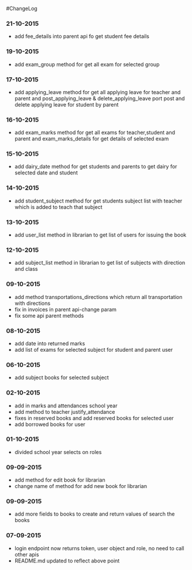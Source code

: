 #ChangeLog

### 21-10-2015
 * add fee_details into parent api fo get student fee details

### 19-10-2015
 * add exam_group method for get all exam for selected group

### 17-10-2015
 * add applying_leave method for get all applying leave for teacher and parent and post_applying_leave & delete_applying_leave port post and delete applying leave for student by parent

### 16-10-2015
 * add exam_marks method for get all exams for teacher,student and parent and exam_marks_details for get details of selected exam

### 15-10-2015
 * add dairy_date method for get students and parents to get dairy for selected date and student

### 14-10-2015
 * add student_subject method for get students subject list with teacher which is added to teach that subject

### 13-10-2015
 * add user_list method in librarian to get list of users for issuing the book
 
### 12-10-2015
 * add subject_list method in librarian to get list of subjects with direction and class

### 09-10-2015
 * add method transportations_directions which return all transportation with directions 
 * fix in invoices in parent api-change param
 * fix some api parent methods
 
### 08-10-2015
 * add date into returned marks 
 * add list of exams for selected subject for student and parent user
 
### 06-10-2015
 * add subject books for selected subject
 
### 02-10-2015
 * add in marks and attendances school year
 * add method to teacher justify_attendance
 * fixes in reserved books and add reserved books for selected user
 * add borrowed books for user

### 01-10-2015
 * divided school year selects on roles

### 09-09-2015
 * add method for edit book for librarian
 * change name of method for add new book for librarian
 
### 09-09-2015
 * add more fields to books to create and return values of search the books
 
### 07-09-2015
 * login endpoint now returns token, user object and role, no need to call other apis
 * README.md updated to reflect above point